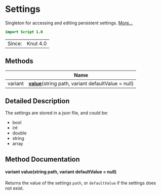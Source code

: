 # Settings

Singleton for accessing and editing persistent settings. [More...](#detailed-description)

```qml
import Script 1.0
```

<table>
<tr><td>Since:</td><td>Knut 4.0</td></tr>
</table>

## Methods

| | Name |
|-|-|
|variant |**[value](#value)**(string path, variant defaultValue = null)|

## Detailed Description

The settings are stored in a json file, and could be:

- bool
- int
- double
- string
- array<string>

## Method Documentation

#### <a name="value"></a>variant **value**(string path, variant defaultValue = null)

Returns the value of the settings `path`, or `defaultValue` if the settings does not exist.
